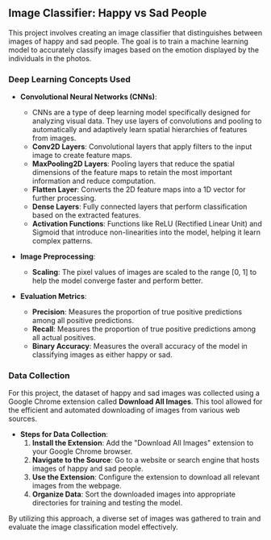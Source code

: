 ## Image Classifier: Happy vs Sad People

This project involves creating an image classifier that distinguishes between images of happy and sad people. The goal is to train a machine learning model to accurately classify images based on the emotion displayed by the individuals in the photos.

### Deep Learning Concepts Used

- **Convolutional Neural Networks (CNNs)**: 
  - CNNs are a type of deep learning model specifically designed for analyzing visual data. They use layers of convolutions and pooling to automatically and adaptively learn spatial hierarchies of features from images.
  - **Conv2D Layers**: Convolutional layers that apply filters to the input image to create feature maps.
  - **MaxPooling2D Layers**: Pooling layers that reduce the spatial dimensions of the feature maps to retain the most important information and reduce computation.
  - **Flatten Layer**: Converts the 2D feature maps into a 1D vector for further processing.
  - **Dense Layers**: Fully connected layers that perform classification based on the extracted features.
  - **Activation Functions**: Functions like ReLU (Rectified Linear Unit) and Sigmoid that introduce non-linearities into the model, helping it learn complex patterns.
  
- **Image Preprocessing**:
  - **Scaling**: The pixel values of images are scaled to the range [0, 1] to help the model converge faster and perform better.

- **Evaluation Metrics**:
  - **Precision**: Measures the proportion of true positive predictions among all positive predictions.
  - **Recall**: Measures the proportion of true positive predictions among all actual positives.
  - **Binary Accuracy**: Measures the overall accuracy of the model in classifying images as either happy or sad.

### Data Collection

For this project, the dataset of happy and sad images was collected using a Google Chrome extension called **Download All Images**. This tool allowed for the efficient and automated downloading of images from various web sources.

- **Steps for Data Collection**:
  1. **Install the Extension**: Add the "Download All Images" extension to your Google Chrome browser.
  2. **Navigate to the Source**: Go to a website or search engine that hosts images of happy and sad people.
  3. **Use the Extension**: Configure the extension to download all relevant images from the webpage.
  4. **Organize Data**: Sort the downloaded images into appropriate directories for training and testing the model.

By utilizing this approach, a diverse set of images was gathered to train and evaluate the image classification model effectively.
